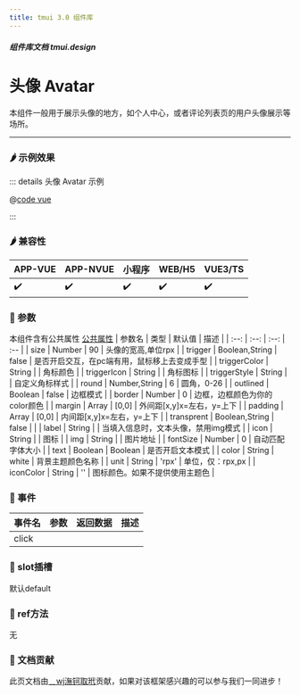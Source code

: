 ```yaml
---
title: tmui 3.0 组件库
---
```


<dirtoc></dirtoc>

##### 组件库文档 tmui.design

# 头像 Avatar
本组件一般用于展示头像的地方，如个人中心，或者评论列表页的用户头像展示等场所。

---

### :hot_pepper: 示例效果

<webview url="https://tmui.design/h5/#/pages/showdata/avatar"></webview>

::: details 头像 Avatar 示例

@[code vue](pages/showdata/avatar.nvue)

:::


### :hot_pepper: 兼容性

| APP-VUE | APP-NVUE | 小程序 | WEB/H5 | VUE3/TS |
| --- | --- | --- | --- | --- |
| :heavy_check_mark: | :heavy_check_mark: | :heavy_check_mark: | :heavy_check_mark: | :heavy_check_mark: |

### :seedling: 参数
本组件含有公共属性 [公共属性](/doc/spec/组件公共样式.md)
| 参数名 | 类型 | 默认值 | 描述 |
| :--: | :--: | :--: | :-- |
| size | Number | 90 | 头像的宽高,单位rpx |
| trigger | Boolean,String | false | 是否开启交互，在pc端有用，鼠标移上去变成手型 |
| triggerColor | String |  | 角标颜色 |
| triggerIcon | String |  | 角标图标 |
| triggerStyle | String |  | 自定义角标样式 |
| round | Number,String | 6 | 圆角，0-26 |
| outlined | Boolean | false | 边框模式 |
| border | Number | 0 | 边框，边框颜色为你的color颜色 |
| margin | Array | [0,0] | 外间距[x,y]x=左右，y=上下 |
| padding | Array | [0,0] | 内间距[x,y]x=左右，y=上下 |
| transprent | Boolean,String | false |  |
| label | String |  | 当填入信息时，文本头像，禁用img模式 |
| icon | String |  | 图标 |
| img | String |  | 图片地址 |
| fontSize | Number | 0 | 自动匹配字体大小 |
| text | Boolean | Boolean | 是否开启文本模式 |
| color | String | white | 背景主题颜色名称 |
| unit | String | 'rpx' | 单位，仅：rpx,px |
| iconColor | String | '' | 图标颜色。如果不提供使用主题色 |


### :rose: 事件
| 事件名 | 参数 | 返回数据 | 描述 |
| --- | --- | --- | --- |
| click |  |  |  |


### :corn: slot插槽
默认default

### :green_salad: ref方法
无

### :couplekiss: 文档贡献
此页文档由[﹎wj潕钶取玳](https://gitee.com/dxwj)贡献，如果对该框架感兴趣的可以参与我们一同进步！